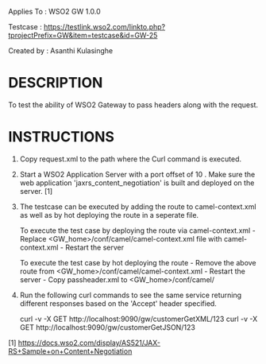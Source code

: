 Applies To	: WSO2 GW 1.0.0

Testcase	: https://testlink.wso2.com/linkto.php?tprojectPrefix=GW&item=testcase&id=GW-25

Created by	: Asanthi Kulasinghe


DESCRIPTION
===========

To test the ability of WSO2 Gateway to pass headers along with the request.

INSTRUCTIONS
============

1. Copy request.xml to the path where the Curl command is executed.

2. Start a WSO2 Application Server with a port offset of 10 . Make sure the web application 'jaxrs_content_negotiation' is built and deployed on the server. [1]

3. The testcase can be executed by adding the route to camel-context.xml as well as by hot deploying the route in a seperate file.

	To execute the test case by deploying the route via camel-context.xml
	   - Replace <GW_home>/conf/camel/camel-context.xml file with camel-context.xml
	   - Restart the server

	To execute the test case by hot deploying the route
	   - Remove the above route from <GW_home>/conf/camel/camel-context.xml
	   - Restart the server 
	   - Copy passheader.xml to <GW_home>/conf/camel/ 

4. Run the following curl commands to see the same service returning different responses based on the 'Accept' header specified.

	curl -v -X GET http://localhost:9090/gw/customerGetXML/123
	curl -v -X GET http://localhost:9090/gw/customerGetJSON/123

[1] https://docs.wso2.com/display/AS521/JAX-RS+Sample+on+Content+Negotiation
